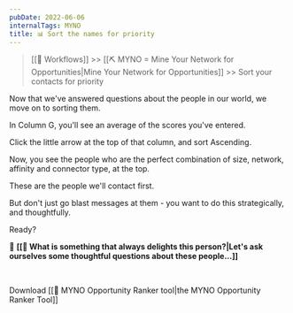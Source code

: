 ```yaml
---
pubDate: 2022-06-06
internalTags: MYNO
title: 📊 Sort the names for priority
---
```


> [[🔁 Workflows]] >> [[⛏️ MYNO = Mine Your Network for Opportunities|Mine Your Network for Opportunities]] >> Sort your contacts for priority

Now that we've answered questions about the people in our world, we move on to sorting them.

In Column G, you'll see an average of the scores you've entered.

Click the little arrow at the top of that column, and sort Ascending.

Now, you see the people who are the perfect combination of size, network, affinity and connector type, at the top.

These are the people we'll contact first.

But don't just go blast messages at them - you want to do this strategically, and thoughtfully.

Ready?

🤩 **[[🤩 What is something that always delights this person?|Let's ask ourselves some thoughtful questions about these people...]]**

<br />

Download [[🔧 MYNO Opportunity Ranker tool|the MYNO Opportunity Ranker Tool]]
